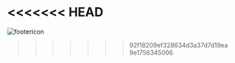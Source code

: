 <<<<<<< HEAD
=======
![footericon](https://github.com/user-attachments/assets/cfcdfb85-fae4-446b-9855-360a5b49a038)
>>>>>>> 92f18209ef328634d3a37d7d19ea9e1756345006

